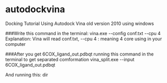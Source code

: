 # autodockvina
Docking Tutorial Using Autodock Vina old version 2010 using windows

###Write this command in the terminal:
vina.exe --config conf.txt --cpu 4 
Explanation: Vina will read conf.txt, 
--cpu 4 : meaning 4 core using in your computer 

###After you get 6COX_ligand_out.pdbqt running this command in the terminal to get separated comformation 
vina_split.exe --input 6COX_ligand_out.pdbqt

And running this: 
dir

